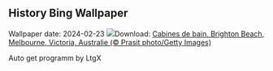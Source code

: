 ## History Bing Wallpaper
Wallpaper date: 2024-02-23
![](https://www.bing.com/th?id=OHR.BrightonBoxes_FR-CA2737885031_UHD.jpg&w=1000)Download: [Cabines de bain, Brighton Beach, Melbourne, Victoria, Australie (© Prasit photo/Getty Images)](https://www.bing.com/th?id=OHR.BrightonBoxes_FR-CA2737885031_UHD.jpg)

Auto get programm by LtgX
